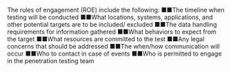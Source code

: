The rules of engagement (ROE) include the following:
■■The timeline when testing will be conducted
■■What locations, systems, applications, and other potential targets are to be included/
excluded
■■The data handling requirements for information gathered
■■What behaviors to expect from the target
■■What resources are committed to the test
■■Any legal concerns that should be addressed
■■The when/how communication will occur
■■Who to contact in case of events
■■Who is permitted to engage in the penetration testing team